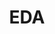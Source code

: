 ---
title : "EDA"
layout : categories
permalink : /EDA/
author profile : true
sidebar_main : true
---